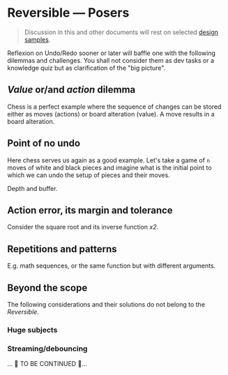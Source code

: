 # Reversible &mdash; Posers

> Discussion in this and other documents will rest on selected [design samples](https://github.com/Kyriosity/read-write/tree/main/README+/software/design/samples).

Reflexion on Undo/Redo sooner or later will baffle one with the following dilemmas and challenges. You shall not consider them as dev tasks or a knowledge quiz but as clarification of the "big picture".

## _Value_ or/and _action_ dilemma

Chess is a perfect example where the sequence of changes can be stored either as moves (actions) or board alteration (value). A move results in a board alteration.

## Point of no undo

Here chess serves us again as a good example. Let's take a game of `n` moves of white and black pieces and imagine what is the initial point to which we can undo the setup of pieces and their moves.

Depth and buffer.

## Action error, its margin and tolerance

Consider the square root and its inverse function _x2_.

## Repetitions and patterns

E.g. math sequences, or the same function but with different arguments.

## Beyond the scope

The following considerations and their solutions do not belong to the _Reversible_.

### Huge subjects

### Streaming/debouncing

... 🚧 TO BE CONTINUED 🚧...
